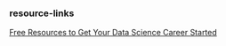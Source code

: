 ### resource-links

[Free Resources to Get Your Data Science Career Started](http://dataconomy.com/mostly-free-resources-to-get-your-data-science-career-started/)
